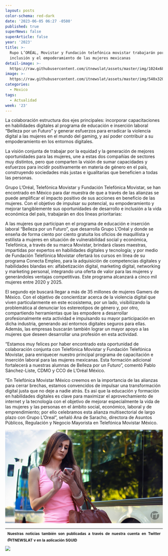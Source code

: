 ```yaml
---
layout: posts
color-schema: red-dark
date: '2023-06-05 06:27 -0500'
published: true
superNews: false
superArticle: false
year: '2023'
title: >-
  Rupo L’ORÉAL, Movistar y Fundación telefónica movistar trabajarán por la
  inclusión y el empoderamiento de las mujeres mexicanas 
detail-image: >-
  https://raw.githubusercontent.com/itnewslat/assets/master/img/1024x680/Mujer-celular-g.jpg
image: >-
  https://raw.githubusercontent.com/itnewslat/assets/master/img/540x320/Mujer-celular-p.jpg
categories:
  - Mexico
tags:
  - Actualidad
week: '23'
---
```

La colaboración estructura dos ejes principales: incorporar capacitaciones en habilidades digitales al programa de educación e inserción laboral “Belleza por un Futuro” y generar esfuerzos para erradicar la violencia digital a las mujeres en el mundo del gaming, y así poder contribuir a su empoderamiento en los entornos digitales.
 
La visión conjunta de trabajar por la equidad y la generación de mejores oportunidades para las mujeres, une a estas dos compañías de sectores muy distintos, pero que comparten la visión de sumar capacidades y esfuerzos para incidir positivamente en materia de género en el país, construyendo sociedades más justas e igualitarias que beneficien a todas las personas.
 
Grupo L’Oréal, Telefónica Movistar y Fundación Telefónica Movistar, se han encontrado en México para dar muestra de que a través de las alianzas se puede amplificar el impacto positivo de sus acciones en beneficio de las mujeres. Con el objetivo de impulsar su potencial, su empoderamiento y mejorar tangiblemente sus oportunidades de desarrollo e inclusión a la vida económica del país, trabajarán en dos líneas prioritarias:
 
A las mujeres que participan en el programa de educación e inserción laboral “Belleza por un Futuro”, que desarrolla Grupo L’Oréal y donde se enseña de forma ciento por ciento gratuita los oficios de maquillista y estilista a mujeres en situación de vulnerabilidad social y económica, Telefónica, a través de su marca Movistar, brindará clases maestras, impartidas por expertos en habilidades digitales y tecnología; y por medio de Fundación Telefónica Movistar ofertará los cursos en línea de su programa Conecta Empleo, para la adquisición de competencias digitales y habilidades blandas en: alfabetización digital, marketing digital, networking y marketing personal, integrando una oferta de valor para las mujeres y generándoles ventajas competitivas. Este programa alcanzará a cinco mil mujeres entre 2020 y 2025. 

El segundo eje buscará llegar a más de 35 millones de mujeres Gamers de México. Con el objetivo de concientizar acerca de la violencia digital que viven particularmente en este ecosistema, por un lado, visibilizando la problemática al denunciar los estereotipos de género y, por otro, compartiendo herramientas que las empodere a desarrollar profesionalmente esta actividad e impulsando su mayor participación en dicha industria, generando así entornos digitales seguros para ellas. Además, las empresas buscarán también lograr un mayor apoyo a las mujeres que deseen desarrollar una profesión en esta actividad.

“Estamos muy felices por haber encontrado esta oportunidad de colaboración conjunta con Telefónica Movistar y Fundación Telefónica Movistar, para enriquecer nuestro principal programa de capacitación e inserción laboral para las mujeres mexicanas. Esta formación adicional fortalecerá a nuestras alumnas de Belleza por un Futuro”, comentó Pablo Sánchez-Liste, CDMO y CCO de L’Oréal México.

“En Telefónica Movistar México creemos en la importancia de las alianzas para cerrar brechas, estamos convencidos de impulsar una transformación digital justa que no deje a nadie atrás. Es así que la educación y formación en habilidades digitales es clave para maximizar el aprovechamiento de internet y la tecnología con el objetivo de mejorar especialmente la vida de las mujeres y las personas en el ámbito social, económico, laboral y de emprendimiento; por ello celebramos esta alianza multisectorial de largo plazo con Grupo L’Oreal”, señaló Ana de Saracho, directora de Asuntos Públicos, Regulación y Negocio Mayorista en Telefónica Movistar México.

![](https://raw.githubusercontent.com/itnewslat/assets/master/img/540x320/Mujer-celular-p.jpg)

<table style="height: 42px;" width="569">
<tbody>
<tr>
<td style="text-align: justify;"><sub><strong>Nuestras noticias también son publicadas a través de nuestra cuenta en Twitter <a href="https://twitter.com/itnewslat?lang=es">@ITNEWSLAT</a> y en la aplicación <a href="https://squidapp.co/en/">SQUID</a></strong></sub></td>
</tr>
</tbody>
</table>
<img src="https://tracker.metricool.com/c3po.jpg?hash=56f88a41e39ab42c063cc51676587a04"/>